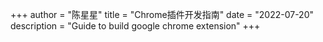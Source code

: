 +++
author = "陈星星"
title = "Chrome插件开发指南"
date = "2022-07-20"
description = "Guide to build google chrome extension"
+++
